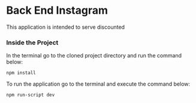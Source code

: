 # Back End Instagram

This application is intended to serve discounted

### Inside the Project

In the terminal go to the cloned project directory and run the command below:

```
npm install

```

To run the application go to the terminal and execute the command below:

```
npm run-script dev

```

